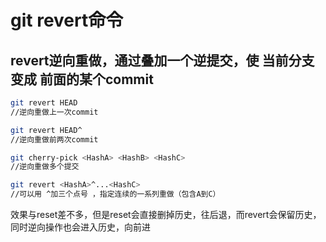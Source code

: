 # git revert命令

## revert逆向重做，通过叠加一个逆提交，使 当前分支 变成 前面的某个commit

```bash
git revert HEAD
//逆向重做上一次commit

git revert HEAD^
//逆向重做前两次commit

git cherry-pick <HashA> <HashB> <HashC>
//逆向重做多个提交

git revert <HashA>^...<HashC>
//可以用 ^加三个点号 ，指定连续的一系列重做（包含A到C）
```

效果与reset差不多，但是reset会直接删掉历史，往后退，而revert会保留历史，同时逆向操作也会进入历史，向前进
